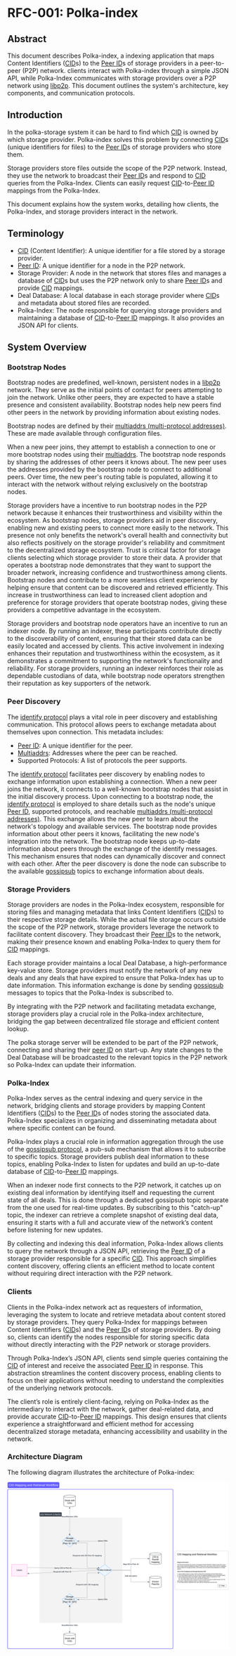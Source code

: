 # RFC-001: Polka-index

## Abstract

This document describes Polka-index, a indexing application that maps Content Identifiers ([CID][6]s) to the [Peer ID][5]s of storage providers in a peer-to-peer (P2P) network.
clients interact with Polka-index through a simple JSON API, while Polka-Index communicates with storage providers over a P2P network using [libp2p][1].
This document outlines the system's architecture, key components, and communication protocols.

## Introduction

In the polka-storage system it can be hard to find which [CID][6] is owned by which storage provider.
Polka-index solves this problem by connecting [CID][6]s (unique identifiers for files) to the [Peer ID][5]s of storage providers who store them.

Storage providers store files outside the scope of the P2P network.
Instead, they use the network to broadcast their [Peer ID][5]s and respond to [CID][6] queries from the Polka-Index.
Clients can easily request [CID][6]-to-[Peer ID][5] mappings from the Polka-Index.

This document explains how the system works, detailing how clients, the Polka-Index, and storage providers interact in the network.

## Terminology

- [CID][6] (Content Identifier): A unique identifier for a file stored by a storage provider.
- [Peer ID][5]: A unique identifier for a node in the P2P network.
- Storage Provider: A node in the network that stores files and manages a database of [CID][6]s but uses the P2P network only to share [Peer ID][5]s and provide [CID][6] mappings.
- Deal Database: A local database in each storage provider where [CID][6]s and metadata about stored files are recorded.
- Polka-Index: The node responsible for querying storage providers and maintaining a database of [CID][6]-to-[Peer ID][5] mappings. It also provides an JSON API for clients.

## System Overview

### Bootstrap Nodes

Bootstrap nodes are predefined, well-known, persistent nodes in a [libp2p][1] network.
They serve as the initial points of contact for peers attempting to join the network. Unlike other peers, they are expected to have a stable presence and consistent availability.
Bootstrap nodes help new peers find other peers in the network by providing information about existing nodes.

Bootstrap nodes are defined by their [multiaddrs (multi-protocol addresses)][2]. These are made available through configuration files.

When a new peer joins, they attempt to establish a connection to one or more bootstrap nodes using their [multiaddrs][2].
The bootstrap node responds by sharing the addresses of other peers it knows about.
The new peer uses the addresses provided by the bootstrap node to connect to additional peers.
Over time, the new peer's routing table is populated, allowing it to interact with the network without relying exclusively on the bootstrap nodes.

Storage providers have a incentive to run bootstrap nodes in the P2P network because it enhances their trustworthiness and visibility within the ecosystem.
As bootstrap nodes, storage providers aid in peer discovery, enabling new and existing peers to connect more easily to the network.
This presence not only benefits the network's overall health and connectivity but also reflects positively on the storage provider's reliability and commitment to the decentralized storage ecosystem.
Trust is critical factor for storage clients selecting which storage provider to store their data.
A provider that operates a bootstrap node demonstrates that they want to support the broader network, increasing confidence and trustworthiness among clients.
Bootstrap nodes and contribute to a more seamless client experience by helping ensure that content can be discovered and retrieved efficiently.
This increase in trustworthiness can lead to increased client adoption and preference for storage providers that operate bootstrap nodes, giving these providers a competitive advantage in the ecosystem.

Storage providers and bootstrap node operators have an incentive to run an indexer node.
By running an indexer, these participants contribute directly to the discoverability of content, ensuring that their stored data can be easily located and accessed by clients.
This active involvement in indexing enhances their reputation and trustworthiness within the ecosystem, as it demonstrates a commitment to supporting the network's functionality and reliability.
For storage providers, running an indexer reinforces their role as dependable custodians of data, while bootstrap node operators strengthen their reputation as key supporters of the network.

### Peer Discovery

The [identify protocol][3] plays a vital role in peer discovery and establishing communication.
This protocol allows peers to exchange metadata about themselves upon connection. This metadata includes:

- [Peer ID][5]: A unique identifier for the peer.
- [Multiaddrs][2]: Addresses where the peer can be reached.
- Supported Protocols: A list of protocols the peer supports.

The [identify protocol][3] facilitates peer discovery by enabling nodes to exchange information upon establishing a connection.
When a new peer joins the network, it connects to a well-known bootstrap nodes that assist in the initial discovery process.
Upon connecting to a bootstrap node, the [identify protocol][3] is employed to share details such as the node's unique [Peer ID][5], supported protocols, and reachable [multiaddrs (multi-protocol addresses)][2].
This exchange allows the new peer to learn about the network's topology and available services.
The bootstrap node provides information about other peers it knows, facilitating the new node's integration into the network.
The bootstrap node keeps up-to-date information about peers through the exchange of the identify messages.
This mechanism ensures that nodes can dynamically discover and connect with each other.
After the peer discovery is done the node can subscribe to the available [gossipsub][4] topics to exchange information about deals.

### Storage Providers

Storage providers are nodes in the Polka-Index ecosystem, responsible for storing files and managing metadata that links Content Identifiers ([CID][6]s) to their respective storage details.
While the actual file storage occurs outside the scope of the P2P network, storage providers leverage the network to facilitate content discovery.
They broadcast their [Peer ID][5]s to the network, making their presence known and enabling Polka-Index to query them for [CID][6] mappings.

Each storage provider maintains a local Deal Database, a high-performance key-value store.
Storage providers must notify the network of any new deals and any deals that have expired to ensure that Polka-Index has up to date information.
This information exchange is done by sending [gossipsub][4] messages to topics that the Polka-Index is subscribed to.

By integrating with the P2P network and facilitating metadata exchange, storage providers play a crucial role in the Polka-index architecture, bridging the gap between decentralized file storage and efficient content lookup.

The polka storage server will be extended to be part of the P2P network, connecting and sharing their [peer ID][5] on start-up. Any state changes to the Deal Database will be broadcasted to the relevant topics in the P2P network so Polka-Index can update their information.

### Polka-Index

Polka-Index serves as the central indexing and query service in the network, bridging clients and storage providers by mapping Content Identifiers ([CID][6]s) to the [Peer ID][5]s of nodes storing the associated data.
Polka-Index specializes in organizing and disseminating metadata about where specific content can be found.

Polka-Index plays a crucial role in information aggregation through the use of the [gossipsub protocol][4], a pub-sub mechanism that allows it to subscribe to specific topics.
Storage providers publish deal information to these topics, enabling Polka-Index to listen for updates and build an up-to-date database of [CID][6]-to-[Peer ID][5] mappings.

When an indexer node first connects to the P2P network, it catches up on existing deal information by identifying itself and requesting the current state of all deals.
This is done through a dedicated gossipsub topic separate from the one used for real-time updates.
By subscribing to this "catch-up" topic, the indexer can retrieve a complete snapshot of existing deal data, ensuring it starts with a full and accurate view of the network’s content before listening for new updates.

By collecting and indexing this deal information, Polka-Index allows clients to query the network through a JSON API, retrieving the [Peer ID][5] of a storage provider responsible for a specific [CID][6].
This approach simplifies content discovery, offering clients an efficient method to locate content without requiring direct interaction with the P2P network.

### Clients

Clients in the Polka-index network act as requesters of information, leveraging the system to locate and retrieve metadata about content stored by storage providers.
They query Polka-Index for mappings between Content Identifiers ([CID][6]s) and the [Peer ID][5]s of storage providers.
By doing so, clients can identify the nodes responsible for storing specific data without directly interacting with the P2P network or storage providers.

Through Polka-Index’s JSON API, clients send simple queries containing the [CID][6] of interest and receive the associated [Peer ID][5] in response.
This abstraction streamlines the content discovery process, enabling clients to focus on their applications without needing to understand the complexities of the underlying network protocols.

The client’s role is entirely client-facing, relying on Polka-Index as the intermediary to interact with the network, gather deal-related data, and provide accurate [CID][6]-to-[Peer ID][5] mappings.
This design ensures that clients experience a straightforward and efficient method for accessing decentralized storage metadata, enhancing accessibility and usability in the network.

### Architecture Diagram

The following diagram illustrates the architecture of Polka-index:

![architecture](assets/Polka-indexer.svg)

[1]: https://docs.libp2p.io/
[2]: https://github.com/libp2p/specs/blob/master/addressing/README.md#multiaddr-in-libp2p
[3]: https://github.com/libp2p/specs/blob/master/identify/README.md#identify-v100
[4]: https://github.com/libp2p/specs/blob/master/pubsub/gossipsub/README.md
[5]: https://docs.libp2p.io/concepts/fundamentals/peers/#peer-id
[6]: https://docs.ipfs.tech/concepts/content-addressing/
